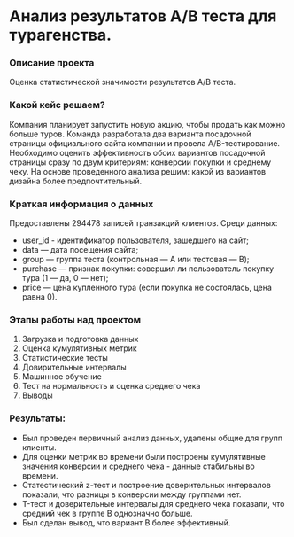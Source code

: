 # Анализ результатов A/B теста для турагенства.

### Описание проекта    
Оценка статистической значимости результатов A/B теста. 


### Какой кейс решаем?    
Компания планирует запустить новую акцию, чтобы продать как можно больше туров. Команда разработала два варианта посадочной страницы официального сайта компании и провела A/B-тестирование.
Необходимо оценить эффективность обоих вариантов посадочной страницы сразу по двум критериям: конверсии покупки и среднему чеку. На основе проведенного анализа решим: какой из вариантов дизайна более предпочтительный.


### Краткая информация о данных
Предоставлены 294478 записей транзакций клиентов. Среди данных:

* user_id - идентификатор пользователя, зашедшего на сайт;
* data — дата посещения сайта;
* group — группа теста (контрольная — А или тестовая — B);
* purchase — признак покупки: совершил ли пользователь покупку тура (1 — да, 0 — нет);
* price — цена купленного тура (если покупка не состоялась, цена равна 0).

### Этапы работы над проектом  
1. Загрузка и подготовка данных
2. Оценка кумулятивных метрик
3. Статистические тесты
4. Довирительные интервалы
5. Машинное обучение
6. Тест на нормальность и оценка среднего чека
7. Выводы

### Результаты:  
* Был проведен первичный анализ данных, удалены общие для групп клиенты.
* Для оценки метрик во времени были построены кумулятивные значения конверсии и среднего чека - данные стабильны во времени.
* Статестический z-тест и построение доверительных интервалов показали, что разницы в конверсии между группами нет.
* T-тест и доверительные интервалы для среднего чека показали, что средний чек в группе B однозначно больше.
* Был сделан вывод, что вариант B более эффективный.
